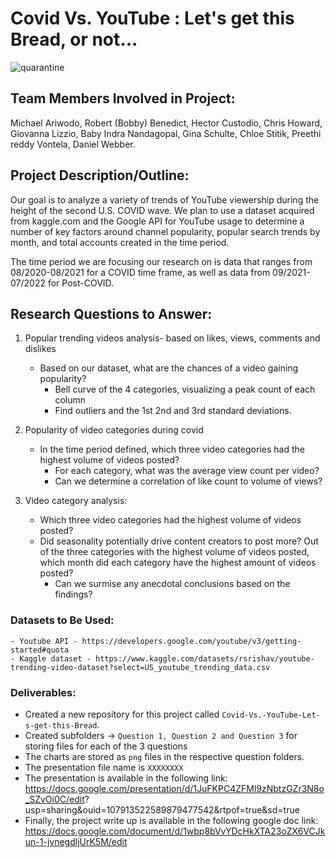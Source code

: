 # Covid Vs. YouTube : Let's get this Bread, or not...
![quarantine](https://user-images.githubusercontent.com/106038659/182401899-49b4a117-5850-4efd-8a4a-990ec26001bd.jpg)

## Team Members Involved in Project:
Michael Ariwodo, 
Robert (Bobby) Benedict, 
Hector Custodio, 
Chris  Howard, 
Giovanna Lizzio, 
Baby Indra Nandagopal, 
Gina Schulte,
Chloe Stitik, 
Preethi reddy Vontela, 
Daniel Webber.


## Project Description/Outline: 

Our goal is to analyze a variety of trends of YouTube viewership during the height of the second U.S. COVID wave. We plan to use a dataset acquired from kaggle.com and the Google API for YouTube usage to determine a number of key factors around channel popularity, popular search trends by month, and total accounts created in the time period. 

The time period we are focusing our research on is data that ranges from 08/2020-08/2021 for a COVID time frame, as well as data from 09/2021-07/2022 for Post-COVID.

## Research Questions to Answer:

1) Popular trending videos analysis- based on likes, views, comments and dislikes
    - Based on our dataset, what are the chances of a video gaining popularity?
        - Bell curve of the 4 categories, visualizing a peak count of each column
        - Find outliers and the 1st 2nd and 3rd standard deviations. 
        
2) Popularity of video categories during covid
    - In the time period defined, which three video categories had the highest volume of videos posted?
        - For each category, what was the average view count per video?
        - Can we determine a correlation of like count to volume of views?
        
3) Video category analysis:
     - Which three video categories had the highest volume of videos posted? 
     - Did seasonality potentially drive content creators to post more? Out of the three categories with the highest volume of videos posted, which month did each category have the highest amount of videos posted?
          - Can we surmise any anecdotal conclusions based on the findings? 
  
### Datasets to Be Used:

    - Youtube API - https://developers.google.com/youtube/v3/getting-started#quota
    - Kaggle dataset - https://www.kaggle.com/datasets/rsrishav/youtube-trending-video-dataset?select=US_youtube_trending_data.csv

### Deliverables:

*   Created a new repository for this project called `Covid-Vs.-YouTube-Let-s-get-this-Bread`.
*   Created subfolders -> `Question 1, Question 2 and Question 3` for storing files for each of the 3 questions
*   The charts are stored as `png` files in the respective question folders.
*   The presentation file name is `XXXXXXXX`
*   The presentation is available in the following link: 
        https://docs.google.com/presentation/d/1JuFKPC4ZFMl9zNbtzGZr3N8o_SZvOi0C/edit? usp=sharing&ouid=107913522589879477542&rtpof=true&sd=true
*   Finally, the project write up is available in the following google doc link:
        https://docs.google.com/document/d/1wbp8bVvYDcHkXTA23oZX6VCJkun-1-jvnegdljUrK5M/edit 
